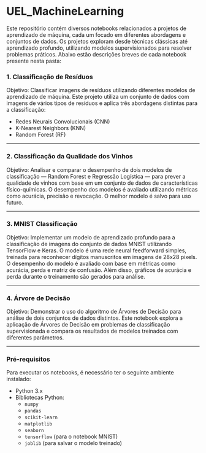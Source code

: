 # UEL_MachineLearning

Este repositório contém diversos notebooks relacionados a projetos de aprendizado de máquina, cada um focado em diferentes abordagens e conjuntos de dados. Os projetos exploram desde técnicas clássicas até aprendizado profundo, utilizando modelos supervisionados para resolver problemas práticos. Abaixo estão descrições breves de cada notebook presente nesta pasta:

### 1. **Classificação de Resíduos**
Objetivo: Classificar imagens de resíduos utilizando diferentes modelos de aprendizado de máquina. Este projeto utiliza um conjunto de dados com imagens de vários tipos de resíduos e aplica três abordagens distintas para a classificação:
- Redes Neurais Convolucionais (CNN)
- K-Nearest Neighbors (KNN)
- Random Forest (RF)

---

### 2. **Classificação da Qualidade dos Vinhos**
Objetivo: Analisar e comparar o desempenho de dois modelos de classificação — Random Forest e Regressão Logística — para prever a qualidade de vinhos com base em um conjunto de dados de características físico-químicas. O desempenho dos modelos é avaliado utilizando métricas como acurácia, precisão e revocação. O melhor modelo é salvo para uso futuro.

---

### 3. **MNIST Classificação**
Objetivo: Implementar um modelo de aprendizado profundo para a classificação de imagens do conjunto de dados MNIST utilizando TensorFlow e Keras. O modelo é uma rede neural feedforward simples, treinada para reconhecer dígitos manuscritos em imagens de 28x28 pixels. O desempenho do modelo é avaliado com base em métricas como acurácia, perda e matriz de confusão. Além disso, gráficos de acurácia e perda durante o treinamento são gerados para análise.

---

### 4. **Árvore de Decisão**
Objetivo: Demonstrar o uso do algoritmo de Árvores de Decisão para análise de dois conjuntos de dados distintos. Este notebook explora a aplicação de Árvores de Decisão em problemas de classificação supervisionada e compara os resultados de modelos treinados com diferentes parâmetros.

---

### Pré-requisitos

Para executar os notebooks, é necessário ter o seguinte ambiente instalado:

- Python 3.x
- Bibliotecas Python:
  - `numpy`
  - `pandas`
  - `scikit-learn`
  - `matplotlib`
  - `seaborn`
  - `tensorflow` (para o notebook MNIST)
  - `joblib` (para salvar o modelo treinado)
